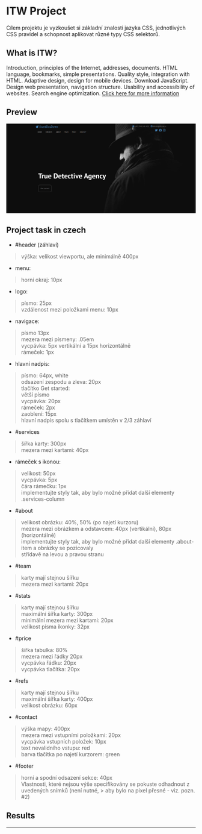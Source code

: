 # ITW Project
Cílem projektu je vyzkoušet si základní znalosti jazyka CSS, jednotlivých CSS pravidel a schopnost aplikovat různé typy CSS selektorů.
## What is ITW?
 Introduction, principles of the Internet, addresses, documents. HTML language, bookmarks, simple presentations. Quality style, integration with HTML. Adaptive design, design for mobile devices. Download JavaScript. Design web presentation, navigation structure. Usability and accessibility of websites. Search engine optimization. [Click here for more information](https://www.fit.vut.cz/study/course/244890/.cs)
 ## Preview
 ![preview](./preview.PNG)
 ## Project task in czech
- #header (záhlaví)
> výška: velikost viewportu, ale minimálně 400px
- menu:
> horní okraj: 10px
- logo:
> písmo: 25px <br />
> vzdálenost mezi položkami menu: 10px <br />
- navigace:
> písmo 13px <br />
> mezera mezi písmeny: .05em <br />
> vycpávka: 5px vertikální a 15px horizontálně <br />
> rámeček: 1px
- hlavní nadpis:
> písmo: 64px, white <br />
> odsazení zespodu a zleva: 20px <br />
> tlačítko Get started: <br />
> větší písmo <br />
> vycpávka: 20px <br />
> rámeček: 2px <br />
> zaoblení: 15px <br />
> hlavní nadpis spolu s tlačítkem umístěn v 2/3 záhlaví
- #services
> šířka karty: 300px <br />
> mezera mezi kartami: 40px <br />
- rámeček s ikonou:
> velikost: 50px <br />
> vycpávka: 5px <br />
> čára rámečku: 1px <br />
> implementujte styly tak, aby bylo možné přidat další elementy .services-column
- #about
> velikost obrázku: 40%, 50% (po najetí kurzoru) <br />
> mezera mezi obrázkem a odstavcem: 40px (vertikální), 80px (horizontálně) <br />
> implementujte styly tak, aby bylo možné přidat další elementy .about-item a obrázky se pozicovaly <br />střídavě na levou a pravou stranu
- #team
> karty mají stejnou šířku <br />
> mezera mezi kartami: 20px
- #stats
> karty mají stejnou šířku <br />
> maximální šířka karty: 300px <br />
> minimální mezera mezi kartami: 20px <br />
> velikost písma ikonky: 32px
- #price
> šířka tabulka: 80% <br />
> mezera mezi řádky 20px <br />
> vycpávka řádku: 20px <br />
> vycpávka tlačítka: 20px
- #refs
> karty mají stejnou šířku <br />
> maximální šířka karty: 400px <br />
> velikost obrázku: 60px
- #contact
> výška mapy: 400px <br />
> mezera mezi vstupními položkami: 20px <br />
> vycpávka vstupních položek: 10px <br />
> text nevalidního vstupu: red <br />
> barva tlačítka po najetí kurzorem: green 
- #footer 
> horní a spodní odsazení sekce: 40px <br />
> Vlastnosti, které nejsou výše specifikovány se pokuste odhadnout z uvedených snímků (není nutné, > aby bylo na pixel přesné - viz. pozn. #2)
## Results
---

